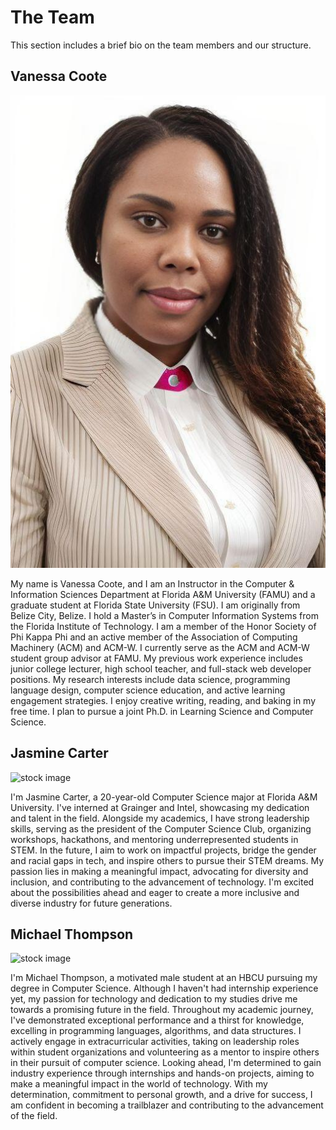 # The Team
This section includes a brief bio on the team members and our structure.

## Vanessa Coote
![Vanessa Coote](/img/headshots/headshot.jpg)

My name is Vanessa Coote, and I am an Instructor in the Computer & Information Sciences Department at Florida A&M University (FAMU) and a graduate student at Florida State University (FSU). I am originally from Belize City, Belize. I hold a Master’s in Computer Information Systems from the Florida Institute of Technology. I am a member of the Honor Society of Phi Kappa Phi and an active member of the Association of Computing Machinery (ACM) and ACM-W. I currently serve as the ACM and ACM-W student group advisor at FAMU. My previous work experience includes junior college lecturer, high school teacher, and full-stack web developer positions. My research interests include data science, programming language design, computer science education, and active learning engagement strategies. I enjoy creative writing, reading, and baking in my free time. I plan to pursue a joint Ph.D. in Learning Science and Computer Science.

## Jasmine Carter
![stock image](/img/headshots/jasmine.jpeg)

I'm Jasmine Carter, a 20-year-old Computer Science major at Florida A&M University. I've interned at Grainger and Intel, showcasing my dedication and talent in the field. Alongside my academics, I have strong leadership skills, serving as the president of the Computer Science Club, organizing workshops, hackathons, and mentoring underrepresented students in STEM. In the future, I aim to work on impactful projects, bridge the gender and racial gaps in tech, and inspire others to pursue their STEM dreams. My passion lies in making a meaningful impact, advocating for diversity and inclusion, and contributing to the advancement of technology. I'm excited about the possibilities ahead and eager to create a more inclusive and diverse industry for future generations.

## Michael Thompson
![stock image](/img/headshots/michael.jpeg)

I'm Michael Thompson, a motivated male student at an HBCU pursuing my degree in Computer Science. Although I haven't had internship experience yet, my passion for technology and dedication to my studies drive me towards a promising future in the field. Throughout my academic journey, I've demonstrated exceptional performance and a thirst for knowledge, excelling in programming languages, algorithms, and data structures. I actively engage in extracurricular activities, taking on leadership roles within student organizations and volunteering as a mentor to inspire others in their pursuit of computer science. Looking ahead, I'm determined to gain industry experience through internships and hands-on projects, aiming to make a meaningful impact in the world of technology. With my determination, commitment to personal growth, and a drive for success, I am confident in becoming a trailblazer and contributing to the advancement of the field.
